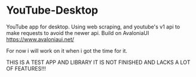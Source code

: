 # YouTube-Desktop
YouTube app for desktop.
Using web scraping, and youtube's v1 api to make requests to avoid the newer api.
Build on AvaloniaUI https://www.avaloniaui.net/

For now i will work on it when i got the time for it.

THIS IS A TEST APP AND LIBRARY IT IS NOT FINISHED AND LACKS A LOT OF FEATURES!!!
